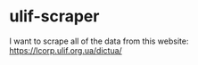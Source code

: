 # ulif-scraper
I want to scrape all of the data from this website: https://lcorp.ulif.org.ua/dictua/
